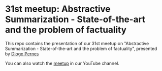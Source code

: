 # 31st meetup: Abstractive Summarization - State-of-the-art and the problem of factuality

This repo contains the presentation of our 31st meetup on "Abstractive Summarization - State-of-the-art and the problem of factuality", presented by [Diogo Pernes](https://scholar.google.pt/citations?user=LCwT1z0AAAAJ&hl=en)

You can also watch the [meetup](https://www.youtube.com/watch?v=1WfpFoIfaBw) in our YouTube channel.
